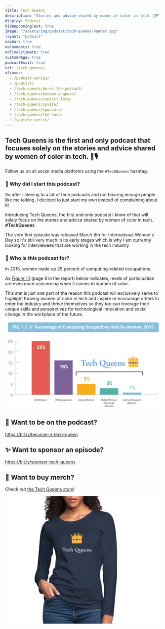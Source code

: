 ```yaml
---
title: Tech Queens
description: "Stories and advice shared by women of color in tech. 👑🎙️"
display: Podcast
hideUpcomingText: true
image: "/assets/img/podcast/tech-queens-banner.jpg"
layout: "podcast"
navbar: true
noComments: true
noTimeEstimate: true
customPage: true
podcastEmail: true
url: /tech-queens/
aliases:
  - /podcast-series/
  - /podcast/
  - /tech-queens/be-on-the-podcast/
  - /tech-queens/become-a-queen/
  - /tech-queens/contact-form/
  - /tech-queens/invite/
  - /tech-queens/sponsors/
  - /tech-queens/the-host/
  - /youtube-series/
---
```


## Tech Queens is the first and only podcast that focuses solely on the stories and advice shared by women of color in tech. 👑🎙️

Follow us on all social media platforms using the `#TechQueens` hashtag.

### 💬 Why did I start this podcast?

So after listening to a lot of tech podcasts and not hearing enough people like me talking, I decided to just start my own instead of complaining about it!

Introducing Tech Queens, the first and only podcast I know of that will solely focus on the stories and advice shared by women of color in tech. **#TechQueens**

The very first episode was released March 8th for International Women's Day so it's still very much in its early stages which is why I am currently looking for interviewees that are working in the tech industry.

### 💛 Who is this podcast for?

In 2015, women made up 25 percent of computing-related occupations.

As [Figure 1.1](https://www.ncwit.org/sites/default/files/resources/womenintech_facts_fullreport_05132016.pdf) (page 8 in the report) below indicates, levels of participation are even more concerning when it comes to women of color.

This stat is just one part of the reason this podcast will exclusively serve to highlight thriving women of color in tech and inspire or encourage others to enter the industry and thrive themselves so they too can leverage their unique skills and perspectives for technological innovation and social change in the workplace of the future.

![Percentage of Computing Occupations Held By Women](/assets/img/podcast/tech-queens-stats.png)

## 📝 Want to be on the podcast?

https://bit.ly/become-a-tech-queen

## ✨ Want to sponsor an episode?

https://bit.ly/sponsor-tech-queens

## 🛒 Want to buy merch?

Check out [the Tech Queens store](/shop/)!

[![Tech Queens Store](/assets/img/podcast/tech-queens-shirt-model.jpg)](/shop/)
